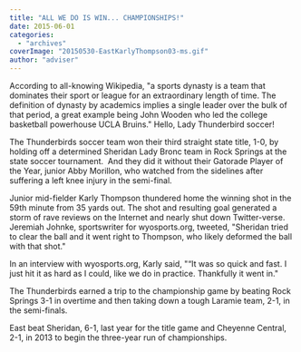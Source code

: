 ```yaml
---
title: "ALL WE DO IS WIN... CHAMPIONSHIPS!"
date: 2015-06-01
categories: 
  - "archives"
coverImage: "20150530-EastKarlyThompson03-ms.gif"
author: "adviser"
---
```


According to all-knowing Wikipedia, "a sports dynasty is a team that dominates their sport or league for an extraordinary length of time. The definition of dynasty by academics implies a single leader over the bulk of that period, a great example being John Wooden who led the college basketball powerhouse UCLA Bruins." Hello, Lady Thunderbird soccer!

The Thunderbirds soccer team won their third straight state title, 1-0, by holding off a determined Sheridan Lady Bronc team in Rock Springs at the state soccer tournament.  And they did it without their Gatorade Player of the Year, junior Abby Morillon, who watched from the sidelines after suffering a left knee injury in the semi-final.

Junior mid-fielder Karly Thompson thundered home the winning shot in the 59th minute from 35 yards out. The shot and resulting goal generated a storm of rave reviews on the Internet and nearly shut down Twitter-verse. Jeremiah Johnke, sportswriter for wyosports.org, tweeted, "Sheridan tried to clear the ball and it went right to Thompson, who likely deformed the ball with that shot."

In an interview with wyosports.org, Karly said, "“It was so quick and fast. I just hit it as hard as I could, like we do in practice. Thankfully it went in."

The Thunderbirds earned a trip to the championship game by beating Rock Springs 3-1 in overtime and then taking down a tough Laramie team, 2-1, in the semi-finals.

East beat Sheridan, 6-1, last year for the title game and Cheyenne Central, 2-1, in 2013 to begin the three-year run of championships.
